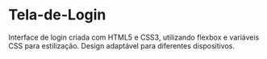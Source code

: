 # Tela-de-Login
Interface de login criada com HTML5 e CSS3, utilizando flexbox e variáveis CSS para estilização. Design adaptável para diferentes dispositivos.
